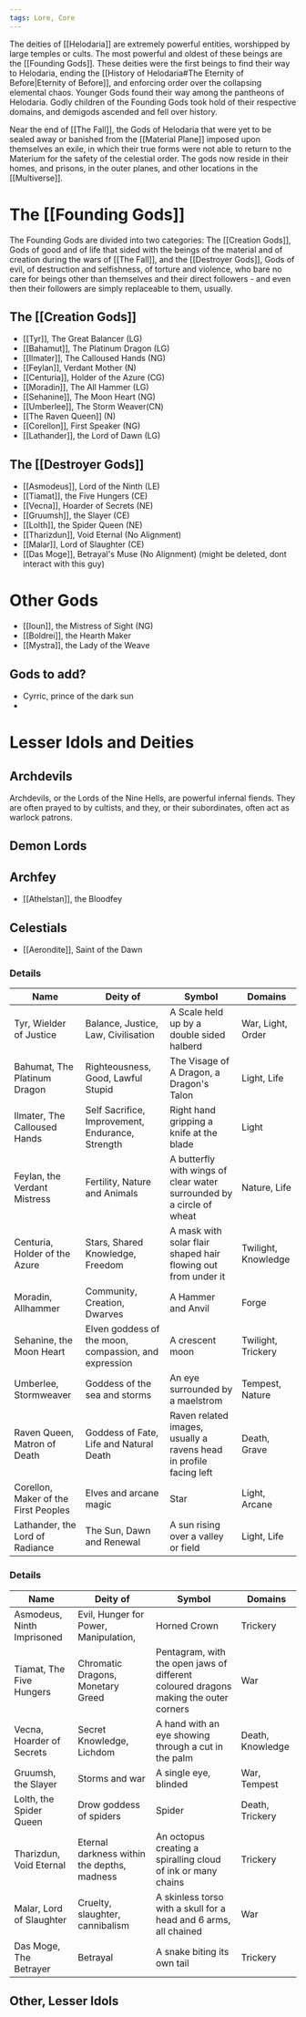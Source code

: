 ```yaml
---
tags: Lore, Core
---
```

The deities of [[Helodaria]] are extremely powerful entities, worshipped by large temples or cults. The most powerful and oldest of these beings are the [[Founding Gods]]. These deities were the first beings to find their way to Helodaria, ending the [[History of Helodaria#The Eternity of Before|Eternity of Before]], and enforcing order over the collapsing elemental chaos. Younger Gods found their way among the pantheons of Helodaria. Godly children of the Founding Gods took hold of their respective domains, and demigods ascended and fell over history.

Near the end of [[The Fall]], the Gods of Helodaria that were yet to be sealed away or banished from the [[Material Plane]] imposed upon themselves an exile, in which their true forms were not able to return to the Materium for the safety of the celestial order. The gods now reside in their homes, and prisons, in the outer planes, and other locations in the [[Multiverse]].
# The [[Founding Gods]]
The Founding Gods are divided into two categories: The [[Creation Gods]], Gods of good and of life that sided with the beings of the material and of creation during the wars of [[The Fall]], and the [[Destroyer Gods]], Gods of evil, of destruction and selfishness, of torture and violence, who bare no care for beings other than themselves and their direct followers - and even then their followers are simply replaceable to them, usually.
## The [[Creation Gods]]
- [[Tyr]], The Great Balancer (LG)
- [[Bahamut]], The Platinum Dragon (LG)
- [[Ilmater]], The Calloused Hands (NG)
- [[Feylan]], Verdant Mother (N)
- [[Centuria]], Holder of the Azure (CG)
- [[Moradin]], The All Hammer (LG)
- [[Sehanine]], The Moon Heart (NG)
- [[Umberlee]], The Storm Weaver(CN)
- [[The Raven Queen]] (N)
- [[Corellon]], First Speaker (NG)
- [[Lathander]], the Lord of Dawn (LG)
## The [[Destroyer Gods]]
- [[Asmodeus]], Lord of the Ninth (LE)
- [[Tiamat]], the Five Hungers (CE)
- [[Vecna]], Hoarder of Secrets (NE)
- [[Gruumsh]], the Slayer (CE)
- [[Lolth]], the Spider Queen (NE)
- [[Tharizdun]], Void Eternal (No Alignment)
- [[Malar]], Lord of Slaughter (CE)
- [[Das Moge]], Betrayal's Muse (No Alignment) (might be deleted, dont interact with this guy)
# Other Gods
- [[Ioun]], the Mistress of Sight (NG)
- [[Boldrei]], the Hearth Maker
- [[Mystra]], the Lady of the Weave
## Gods to add?
- Cyrric, prince of the dark sun
- 
# Lesser Idols and Deities
## Archdevils
Archdevils, or the Lords of the Nine Hells, are powerful infernal fiends. They are often prayed to by cultists, and they, or their subordinates, often act as warlock patrons.
## Demon Lords

## Archfey
- [[Athelstan]], the Bloodfey
## Celestials
- [[Aerondite]], Saint of the Dawn
### Details
| Name                                 | Deity of                                              | Symbol                                                                | Domains             |
| ------------------------------------ | ----------------------------------------------------- | --------------------------------------------------------------------- | ------------------- |
| Tyr, Wielder of Justice              | Balance, Justice, Law, Civilisation                   | A Scale held up by a double sided halberd                             | War, Light, Order   |
| Bahumat, The Platinum Dragon         | Righteousness, Good, Lawful Stupid                    | The Visage of A Dragon, a Dragon's Talon                              | Light, Life         |
| Ilmater, The Calloused Hands         | Self Sacrifice, Improvement, Endurance, Strength      | Right hand gripping a knife at the blade                              | Light               |
| Feylan, the Verdant Mistress         | Fertility, Nature and Animals                         | A butterfly with wings of clear water surrounded by a circle of wheat | Nature, Life        |
| Centuria, Holder of the Azure        | Stars, Shared Knowledge, Freedom                      | A mask with solar flair shaped hair flowing out from under it         | Twilight, Knowledge |
| Moradin, Allhammer                   | Community, Creation, Dwarves                          | A Hammer and Anvil                                                    | Forge               |
| Sehanine, the Moon Heart             | Elven goddess of the moon, compassion, and expression | A crescent moon                                                       | Twilight, Trickery  |
| Umberlee, Stormweaver                | Goddess of the sea and storms                         | An eye surrounded by a maelstrom                                      | Tempest, Nature     |
| Raven Queen, Matron of Death         | Goddess of Fate, Life and Natural Death               | Raven related images, usually a ravens head in profile facing left    | Death, Grave        |
| Corellon, Maker of the First Peoples | Elves and arcane magic                                | Star                                                                  | Light, Arcane       |
| Lathander, the Lord of Radiance      | The Sun, Dawn and Renewal                             | A sun rising over a valley or field                                   | Light, Life         |
### Details
| Name                       | Deity of                                    | Symbol                                                                               | Domains          |
| -------------------------- | ------------------------------------------- | ------------------------------------------------------------------------------------ | ---------------- |
| Asmodeus, Ninth Imprisoned | Evil, Hunger for Power, Manipulation,       | Horned Crown                                                                         | Trickery         |
| Tiamat, The Five Hungers   | Chromatic Dragons, Monetary Greed           | Pentagram, with the open jaws of different coloured dragons making the outer corners | War              |
| Vecna, Hoarder of Secrets  | Secret Knowledge, Lichdom                   | A hand with an eye showing through a cut in the palm                                 | Death, Knowledge |
| Gruumsh, the Slayer        | Storms and war                              | A single eye, blinded                                                                | War, Tempest     |
| Lolth, the Spider Queen    | Drow goddess of spiders                     | Spider                                                                               | Death, Trickery  |
| Tharizdun, Void Eternal    | Eternal darkness within the depths, madness | An octopus creating a spiralling cloud of ink or many chains                         | Trickery         |
| Malar, Lord of Slaughter   | Cruelty, slaughter, cannibalism             | A skinless torso with a skull for a head and 6 arms, all chained                     | War              |
| Das Moge, The Betrayer     | Betrayal                                    | A snake biting its own tail                                                          | Trickery         |
## Other, Lesser Idols 
